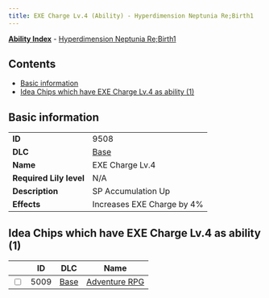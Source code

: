 ```yaml
---
title: EXE Charge Lv.4 (Ability) - Hyperdimension Neptunia Re;Birth1
---
```


[**Ability Index**](/neptunia/rb1/ability/index.html) - [Hyperdimension Neptunia Re;Birth1](/neptunia/rb1)

## Contents

- [Basic information](#basic-information)
- [Idea Chips which have EXE Charge Lv.4 as ability (1)](#idea-chips-which-have-exe-charge-lv4-as-ability-1)

## Basic information

|   |   |
| -- | -- |
| **ID** | 9508
**DLC** | [Base](/neptunia/rb1/dlc/1-base.html)
**Name** | EXE Charge Lv.4
**Required Lily level** | N/A
**Description** | SP Accumulation Up
**Effects** | Increases EXE Charge by 4% |


## Idea Chips which have EXE Charge Lv.4 as ability (1)

|    | ID | DLC | Name |
| -- | -- | --- | ---- |
| <input type="checkbox" id="rb1-item-1-5009" class="trackbox" /> | 5009 | [Base](/neptunia/rb1/dlc/1-base.html) | [Adventure RPG](/neptunia/rb1/item/1-5009-adventure-rpg.html) |
